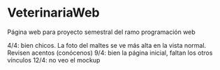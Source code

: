 # VeterinariaWeb
Página web para proyecto semestral del ramo programación web

4/4: bien chicos. La foto del maltes se ve más alta en la vista normal. Revisen acentos (conócenos)
9/4: bien la página inicial, faltan los otros vínculos
12/4: no veo el mockup
